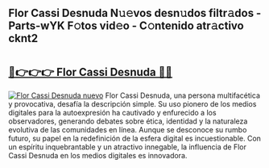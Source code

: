 ## Flor Cassi Desnuda N𝚞𝚎vos desn𝚞dos filtr𝚊dos - Parts-wYK F𝚘tos vid𝚎o - C𝚘ntenido atr𝚊ctivo cknt2

# <h2><a href="http://mb521i.tromn.icu/?c=Flor+Cassi+Desnuda">🔗👉👉👉 Flor Cassi Desnuda 🔗🔗</a></h2>

[![Flor Cassi Desnuda nuevo](https://i.imgur.com/pEAQMta.gif)](http://mb521i.tromn.icu/?c=Flor+Cassi+Desnuda)
Flor Cassi Desnuda, una persona multifacética y provocativa, desafía la descripción simple. Su uso pionero de los medios digitales para la autoexpresión ha cautivado y enfurecido a los observadores, generando debates sobre ética, identidad y la naturaleza evolutiva de las comunidades en línea. Aunque se desconoce su rumbo futuro, su papel en la redefinición de la esfera digital es incuestionable. Con un espíritu inquebrantable y un atractivo innegable, la influencia de Flor Cassi Desnuda en los medios digitales es innovadora.
